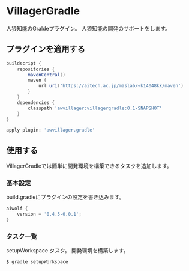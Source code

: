 # VillagerGradle
人狼知能のGraldeプラグイン。
人狼知能の開発のサポートをします。


## プラグインを適用する

```groovy
buildscript {
    repositories {
        mavenCentral()
        maven {
            url uri('https://aitech.ac.jp/maslab/~k14048kk/maven')
        }
    }
    dependencies {
        classpath 'awvillager:villagergradle:0.1-SNAPSHOT'
    }
}

apply plugin: 'awvillager.gradle'
```

## 使用する

VillagerGradleでは簡単に開発環境を構築できるタスクを追加します。

### 基本設定

build.gradleにプラグインの設定を書き込みます。

```groovy
aiwolf {
    version = '0.4.5-0.0.1';
}
```

### タスク一覧

setupWorkspace タスク。 開発環境を構築します。

```
$ gradle setupWorkspace 
```

